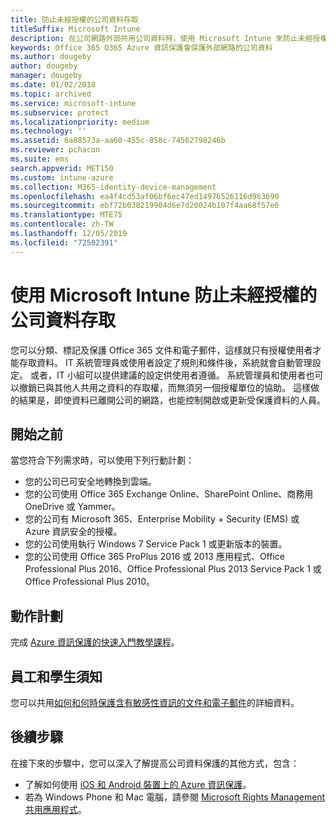 ```yaml
---
title: 防止未經授權的公司資料存取
titleSuffix: Microsoft Intune
description: 在公司網路外部共用公司資料時，使用 Microsoft Intune 來防止未經授權的公司資料存取。
keywords: Office 365 O365 Azure 資訊保護會保護外部網路的公司資料
ms.author: dougeby
author: dougeby
manager: dougeby
ms.date: 01/02/2018
ms.topic: archived
ms.service: microsoft-intune
ms.subservice: protect
ms.localizationpriority: medium
ms.technology: ''
ms.assetid: 6a88573a-aa60-455c-858c-74562798246b
ms.reviewer: pchacon
ms.suite: ems
search.appverid: MET150
ms.custom: intune-azure
ms.collection: M365-identity-device-management
ms.openlocfilehash: ea4f4cd53af06bf6ec47ed14976526116d963690
ms.sourcegitcommit: ebf72b038219904d6e7d20024b107f4aa68f57e6
ms.translationtype: MTE75
ms.contentlocale: zh-TW
ms.lasthandoff: 12/05/2019
ms.locfileid: "72502391"
---
```

# <a name="prevent-unauthorized-access-to-company-data-using-microsoft-intune"></a>使用 Microsoft Intune 防止未經授權的公司資料存取

您可以分類、標記及保護 Office 365 文件和電子郵件，這樣就只有授權使用者才能存取資料。 IT 系統管理員或使用者設定了規則和條件後，系統就會自動管理設定。 或者，IT 小組可以提供建議的設定供使用者遵循。 系統管理員和使用者也可以撤銷已與其他人共用之資料的存取權，而無須另一個授權單位的協助。 這樣做的結果是，即使資料已離開公司的網路，也能控制開啟或更新受保護資料的人員。 

## <a name="before-you-begin"></a>開始之前

當您符合下列需求時，可以使用下列行動計劃：
* 您的公司已可安全地轉換到雲端。
* 您的公司使用 Office 365 Exchange Online、SharePoint Online、商務用 OneDrive 或 Yammer。
* 您的公司有 Microsoft 365、Enterprise Mobility + Security (EMS) 或 Azure 資訊安全的授權。
* 您的公司使用執行 Windows 7 Service Pack 1 或更新版本的裝置。
* 您的公司使用 Office 365 ProPlus 2016 或 2013 應用程式、Office Professional Plus 2016、Office Professional Plus 2013 Service Pack 1 或 Office Professional Plus 2010。

## <a name="action-plan"></a>動作計劃

完成 [Azure 資訊保護的快速入門教學課程](https://docs.microsoft.com/information-protection/get-started/infoprotect-quick-start-tutorial)。  

## <a name="what-to-tell-employees-and-students"></a>員工和學生須知

您可以共用[如何和何時保護含有敏感性資訊的文件和電子郵件](https://docs.microsoft.com/information-protection/deploy-use/help-users)的詳細資料。

## <a name="next-steps"></a>後續步驟

在接下來的步驟中，您可以深入了解提高公司資料保護的其他方式，包含： 

* 了解如何使用 [iOS 和 Android 裝置上的 Azure 資訊保護](https://docs.microsoft.com/information-protection/rms-client/mobile-app-faq)。
* 若為 Windows Phone 和 Mac 電腦，請參閱 [Microsoft Rights Management 共用應用程式](https://technet.microsoft.com/dn451248)。
